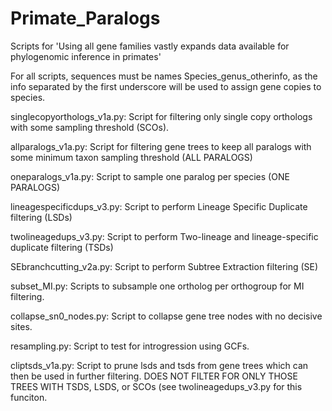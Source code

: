 # Primate_Paralogs

Scripts for 'Using all gene families vastly expands data available for phylogenomic inference in primates'

For all scripts, sequences must be names Species_genus_otherinfo, as the info separated by the first underscore will be used to assign gene copies to species.

singlecopyorthologs_v1a.py: Script for filtering only single copy orthologs with some sampling threshold (SCOs).

allparalogs_v1a.py: Script for filtering gene trees to keep all paralogs with some minimum taxon sampling threshold (ALL PARALOGS)

oneparalogs_v1a.py: Script to sample one paralog per species (ONE PARALOGS)

lineagespecificdups_v3.py: Script to perform Lineage Specific Duplicate filtering (LSDs)

twolineagedups_v3.py: Script to perform Two-lineage and lineage-specific duplicate filtering (TSDs)

SEbranchcutting_v2a.py: Script to perform Subtree Extraction filtering (SE)

subset_MI.py: Scripts to subsample one ortholog per orthogroup for MI filtering.

collapse_sn0_nodes.py: Script to collapse gene tree nodes with no decisive sites.

resampling.py: Script to test for introgression using GCFs.

cliptsds_v1a.py: Script to prune lsds and tsds from gene trees which can then be used in further filtering. DOES NOT FILTER FOR ONLY THOSE TREES WITH TSDS, LSDS, or SCOs (see twolineagedups_v3.py for this funciton.
